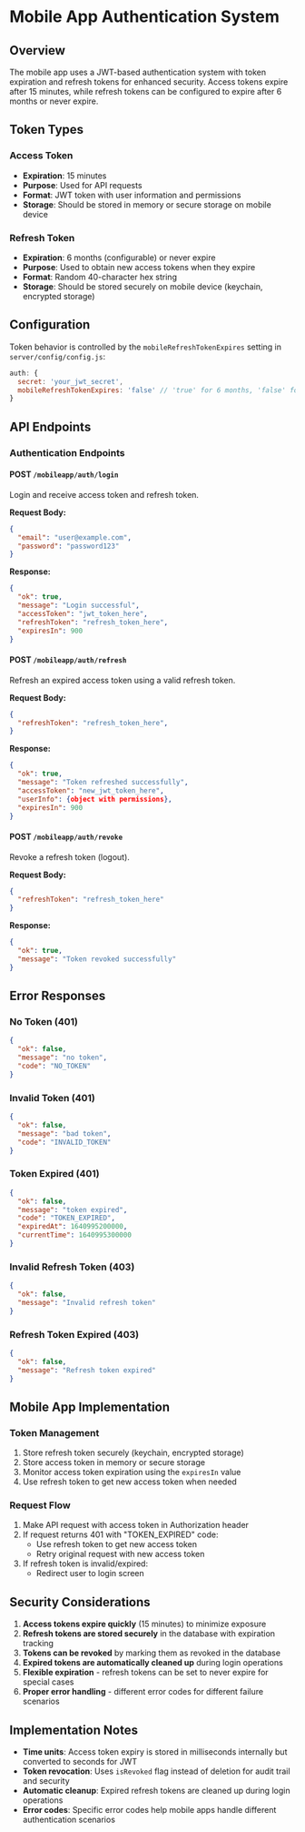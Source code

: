 # Mobile App Authentication System

## Overview

The mobile app uses a JWT-based authentication system with token expiration and refresh tokens for enhanced security. Access tokens expire after 15 minutes, while refresh tokens can be configured to expire after 6 months or never expire.

## Token Types

### Access Token
- **Expiration**: 15 minutes
- **Purpose**: Used for API requests
- **Format**: JWT token with user information and permissions
- **Storage**: Should be stored in memory or secure storage on mobile device

### Refresh Token
- **Expiration**: 6 months (configurable) or never expire
- **Purpose**: Used to obtain new access tokens when they expire
- **Format**: Random 40-character hex string
- **Storage**: Should be stored securely on mobile device (keychain, encrypted storage)

## Configuration

Token behavior is controlled by the `mobileRefreshTokenExpires` setting in `server/config/config.js`:

```javascript
auth: {
  secret: 'your_jwt_secret',
  mobileRefreshTokenExpires: 'false' // 'true' for 6 months, 'false' for never expire
}
```

## API Endpoints

### Authentication Endpoints

#### POST `/mobileapp/auth/login`
Login and receive access token and refresh token.

**Request Body:**
```json
{
  "email": "user@example.com",
  "password": "password123"
}
```

**Response:**
```json
{
  "ok": true,
  "message": "Login successful",
  "accessToken": "jwt_token_here",
  "refreshToken": "refresh_token_here",
  "expiresIn": 900
}
```

#### POST `/mobileapp/auth/refresh`
Refresh an expired access token using a valid refresh token.

**Request Body:**
```json
{
  "refreshToken": "refresh_token_here",
}
```

**Response:**
```json
{
  "ok": true,
  "message": "Token refreshed successfully",
  "accessToken": "new_jwt_token_here",
  "userInfo": {object with permissions},
  "expiresIn": 900
}
```

#### POST `/mobileapp/auth/revoke`
Revoke a refresh token (logout).

**Request Body:**
```json
{
  "refreshToken": "refresh_token_here"
}
```

**Response:**
```json
{
  "ok": true,
  "message": "Token revoked successfully"
}
```

## Error Responses

### No Token (401)
```json
{
  "ok": false,
  "message": "no token",
  "code": "NO_TOKEN"
}
```

### Invalid Token (401)
```json
{
  "ok": false,
  "message": "bad token",
  "code": "INVALID_TOKEN"
}
```

### Token Expired (401)
```json
{
  "ok": false,
  "message": "token expired",
  "code": "TOKEN_EXPIRED",
  "expiredAt": 1640995200000,
  "currentTime": 1640995300000
}
```

### Invalid Refresh Token (403)
```json
{
  "ok": false,
  "message": "Invalid refresh token"
}
```

### Refresh Token Expired (403)
```json
{
  "ok": false,
  "message": "Refresh token expired"
}
```

## Mobile App Implementation

### Token Management
1. Store refresh token securely (keychain, encrypted storage)
2. Store access token in memory or secure storage
3. Monitor access token expiration using the `expiresIn` value
4. Use refresh token to get new access token when needed

### Request Flow
1. Make API request with access token in Authorization header
2. If request returns 401 with "TOKEN_EXPIRED" code:
   - Use refresh token to get new access token
   - Retry original request with new access token
3. If refresh token is invalid/expired:
   - Redirect user to login screen

## Security Considerations

1. **Access tokens expire quickly** (15 minutes) to minimize exposure
2. **Refresh tokens are stored securely** in the database with expiration tracking
3. **Tokens can be revoked** by marking them as revoked in the database
4. **Expired tokens are automatically cleaned up** during login operations
5. **Flexible expiration** - refresh tokens can be set to never expire for special cases
6. **Proper error handling** - different error codes for different failure scenarios

## Implementation Notes

- **Time units**: Access token expiry is stored in milliseconds internally but converted to seconds for JWT
- **Token revocation**: Uses `isRevoked` flag instead of deletion for audit trail and security
- **Automatic cleanup**: Expired refresh tokens are cleaned up during login operations
- **Error codes**: Specific error codes help mobile apps handle different authentication scenarios 